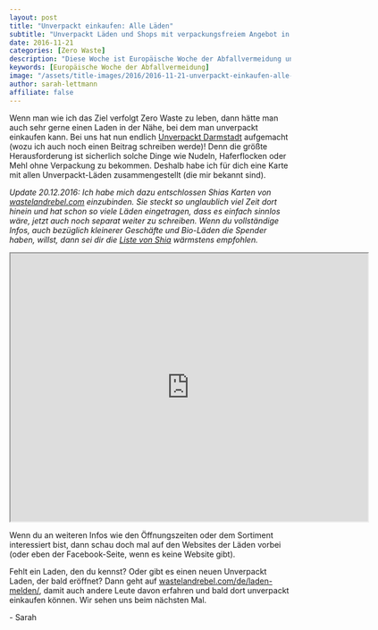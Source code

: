 ```yaml
---
layout: post
title: "Unverpackt einkaufen: Alle Läden"
subtitle: "Unverpackt Läden und Shops mit verpackungsfreiem Angebot in Deutschland"
date: 2016-11-21
categories: [Zero Waste]
description: "Diese Woche ist Europäische Woche der Abfallvermeidung und es dreht sich alles um Müllreduzierung, Wiederverwendung und Recycling."
keywords: [Europäische Woche der Abfallvermeidung]
image: "/assets/title-images/2016/2016-11-21-unverpackt-einkaufen-alle-laeden.jpg"
author: sarah-lettmann
affiliate: false
---
```

Wenn man wie ich das Ziel verfolgt Zero Waste zu leben, dann hätte man auch sehr gerne einen Laden in der Nähe, bei dem man unverpackt einkaufen kann. Bei uns hat nun endlich [Unverpackt Darmstadt](https://www.facebook.com/unverpacktdarmstadt/) aufgemacht (wozu ich auch noch einen Beitrag schreiben werde)! Denn die größte Herausforderung ist sicherlich solche Dinge wie Nudeln, Haferflocken oder Mehl ohne Verpackung zu bekommen. Deshalb habe ich für dich eine Karte mit allen Unverpackt-Läden zusammengestellt (die mir bekannt sind).

_Update 20.12.2016: Ich habe mich dazu entschlossen Shias Karten von [wastelandrebel.com](http://wastelandrebel.com/) einzubinden. Sie steckt so unglaublich viel Zeit dort hinein und hat schon so viele Läden eingetragen, dass es einfach sinnlos wäre, jetzt auch noch separat weiter zu schreiben. Wenn du vollständige Infos, auch bezüglich kleinerer Geschäfte und Bio-Läden die Spender haben, willst, dann sei dir die [Liste von Shia](http://wastelandrebel.com/de/liste-unverpackt-laeden/) wärmstens empfohlen._

<iframe src="https://www.google.com/maps/d/embed?mid=17IPthbB4CtWHIVrbCB--3U5oWzk" width="640" height="480"></iframe>

Wenn du an weiteren Infos wie den Öffnungszeiten oder dem Sortiment interessiert bist, dann schau doch mal auf den Websites der Läden vorbei (oder eben der Facebook-Seite, wenn es keine Website gibt).

Fehlt ein Laden, den du kennst? Oder gibt es einen neuen Unverpackt Laden, der bald eröffnet? Dann geht auf [wastelandrebel.com/de/laden-melden/](http://wastelandrebel.com/de/laden-melden/), damit auch andere Leute davon erfahren und bald dort unverpackt einkaufen können. Wir sehen uns beim nächsten Mal.

\- Sarah
